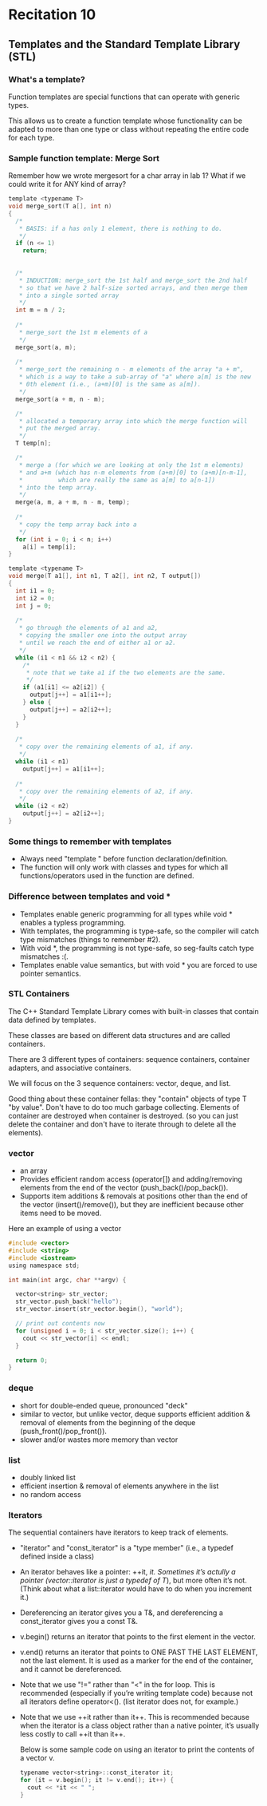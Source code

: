 # Recitation 10 #

## Templates and the Standard Template Library (STL) ##

### What's a template? ###
Function templates are special functions that can operate with generic types.

This allows us to create a function template whose functionality can be adapted to 
more than one type or class without repeating the entire code for each type.

### Sample function template: Merge Sort ###
Remember how we wrote mergesort for a char array in lab 1?  What if we could write it for ANY kind of array?
```c
template <typename T>
void merge_sort(T a[], int n)
{
  /* 
   * BASIS: if a has only 1 element, there is nothing to do.
   */
  if (n <= 1)
    return;
  
  
  /*
   * INDUCTION: merge_sort the 1st half and merge_sort the 2nd half
   * so that we have 2 half-size sorted arrays, and then merge them
   * into a single sorted array
   */
  int m = n / 2;
  
  /*
   * merge_sort the 1st m elements of a
   */
  merge_sort(a, m);
  
  /*
   * merge_sort the remaining n - m elements of the array "a + m",
   * which is a way to take a sub-array of "a" where a[m] is the new 
   * 0th element (i.e., (a+m)[0] is the same as a[m]).
   */
  merge_sort(a + m, n - m);

  /*
   * allocated a temporary array into which the merge function will
   * put the merged array.
   */
  T temp[n];

  /*
   * merge a (for which we are looking at only the 1st m elements)
   * and a+m (which has n-m elements from (a+m)[0] to (a+m)[n-m-1],
   *          which are really the same as a[m] to a[n-1])
   * into the temp array.
   */
  merge(a, m, a + m, n - m, temp);
  
  /*
   * copy the temp array back into a
   */
  for (int i = 0; i < n; i++)
    a[i] = temp[i];
}

template <typename T>
void merge(T a1[], int n1, T a2[], int n2, T output[])
{
  int i1 = 0;
  int i2 = 0;
  int j = 0;
  
  /*
   * go through the elements of a1 and a2,
   * copying the smaller one into the output array
   * until we reach the end of either a1 or a2.
   */
  while (i1 < n1 && i2 < n2) {
    /*
     * note that we take a1 if the two elements are the same.
     */
    if (a1[i1] <= a2[i2]) {
      output[j++] = a1[i1++];
    } else {
      output[j++] = a2[i2++];
    }
  }
  
  /*
   * copy over the remaining elements of a1, if any.
   */
  while (i1 < n1)
    output[j++] = a1[i1++];
  
  /*
   * copy over the remaining elements of a2, if any.
   */
  while (i2 < n2) 
    output[j++] = a2[i2++];
}
```

### Some things to remember with templates ###

  * Always need "template <typename T>" before function declaration/definition.
  * The function will only work with classes and types for which all functions/operators used in the function are defined.

### Difference between templates and void * ###

  * Templates enable generic programming for all types while void * enables a typless programming.
  * With templates, the programming is type-safe, so the compiler will catch type mismatches (things to remember #2).
  * With void *, the programming is not type-safe, so seg-faults catch type mismatches :(.
  * Templates enable value semantics, but with void * you are forced to use pointer semantics.

### STL Containers ###
The C++ Standard Template Library comes with built-in classes that contain data defined by templates.

These classes are based on different data structures and are called containers.

There are 3 different types of containers: sequence containers, container adapters, and associative containers.

We will focus on the 3 sequence containers: vector, deque, and list.

Good thing about these container fellas: they "contain" objects of type T "by value".  Don't have to do too much garbage collecting.  Elements of container are destroyed when container is destroyed. (so you can just delete the container and don't have to iterate through to delete all the elements).

### vector ###
  * an array
  * Provides efficient random access (operator[]) and adding/removing elements from the end of the vector (push_back()/pop_back()).
  * Supports item additions & removals at positions other than the end of the vector (insert()/remove()), but they are inefficient because other items need to be moved.

  Here an example of using a vector
  ```c
  #include <vector>
  #include <string>
  #include <iostream>
  using namespace std;

  int main(int argc, char **argv) {

    vector<string> str_vector;
    str_vector.push_back("hello");
    str_vector.insert(str_vector.begin(), "world");

    // print out contents now
    for (unsigned i = 0; i < str_vector.size(); i++) {
      cout << str_vector[i] << endl;
    }

    return 0;
  }
  ```

### deque ###
  * short for double-ended queue, pronounced "deck"
  * similar to vector, but unlike vector, deque supports efficient
    addition & removal of elements from the beginning of the deque
    (push_front()/pop_front()).
  * slower and/or wastes more memory than vector

### list ###
  * doubly linked list
  * efficient insertion & removal of elements anywhere in the list
  * no random access

### Iterators ###
  The sequential containers have iterators to keep track of elements.
  * "iterator" and "const_iterator" is a "type member" (i.e., a
    typedef defined inside a class)
  * An iterator behaves like a pointer: ++it, *it.  Sometimes it’s
    actully a pointer (vector<T>::iterator is just a typedef of T*),
    but more often it’s not.  (Think about what a list<T>::iterator
    would have to do when you increment it.)
  * Dereferencing an iterator gives you a T&, and dereferencing a
    const_iterator gives you a const T&.
  * v.begin() returns an iterator that points to the first element in
    the vector.
  * v.end() returns an iterator that points to ONE PAST THE LAST
    ELEMENT, not the last element.  It is used as a marker for the end
    of the container, and it cannot be dereferenced.
  * Note that we use "!=" rather than "<" in the for loop.  This is
    recommended (especially if you’re writing template code) because
    not all iterators define operator<().  (list iterator does not,
    for example.)
  * Note that we use ++it rather than it++.  This is recommended
    because when the iterator is a class object rather than a native
    pointer, it’s usually less costly to call ++it than it++.

    Below is some sample code on using an iterator to print the contents of a vector<string> v.

    ```c
    typename vector<string>::const_iterator it;
    for (it = v.begin(); it != v.end(); it++) {
      cout << *it << " ";
    }
    ```